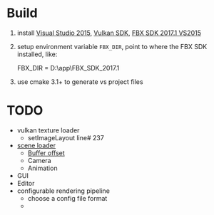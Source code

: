 # Build

1. install [Visual Studio 2015](https://www.visualstudio.com/), [Vulkan SDK](https://lunarg.com/vulkan-sdk/), [FBX SDK 2017.1 VS2015](http://www.autodesk.com/products/fbx/overview)

2. setup environment variable `FBX_DIR`, point to where the FBX SDK installed, like:

    FBX_DIR = D:\app\FBX_SDK_2017.1

3. use cmake 3.1+ to generate vs project files

# TODO

* vulkan texture loader
    * setImageLayout line# 237
* [scene loader](https://nlguillemot.wordpress.com/2016/11/18/opengl-renderer-design/)
	* [Buffer offset](https://developer.nvidia.com/vulkan-memory-management)
    * Camera
    * Animation
* GUI
* Editor
* configurable rendering pipeline
    * choose a config file format
    * 




